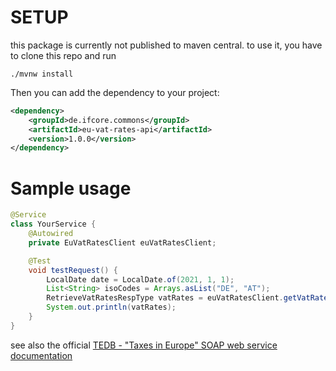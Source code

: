 # SETUP

this package is currently not published to maven central. to use it, you have to clone this repo and run

`./mvnw install`

Then you can add the dependency to your project:

```xml
<dependency>
    <groupId>de.ifcore.commons</groupId>
    <artifactId>eu-vat-rates-api</artifactId>
    <version>1.0.0</version>
</dependency>
```

# Sample usage

```java
@Service
class YourService {
    @Autowired
    private EuVatRatesClient euVatRatesClient;

    @Test
    void testRequest() {
        LocalDate date = LocalDate.of(2021, 1, 1);
        List<String> isoCodes = Arrays.asList("DE", "AT");
        RetrieveVatRatesRespType vatRates = euVatRatesClient.getVatRates(isoCodes, date);
        System.out.println(vatRates);
    }
}
```

see also the official [TEDB - "Taxes in Europe" SOAP web service documentation](https://ec.europa.eu/taxation_customs/system/files/2021-06/soap_webservice_documentation.pdf) 
